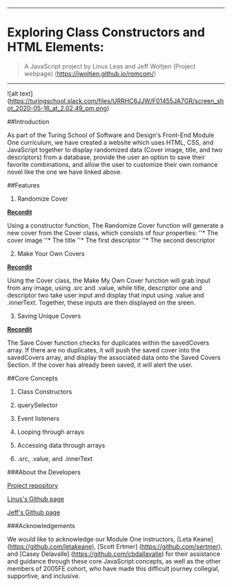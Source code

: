 
---
# Exploring Class Constructors and HTML Elements:
> A JavaScript project by Linus Leas and Jeff Woltjen
>(Project webpage) (https://jwoltjen.github.io/romcom/)
---

![alt text] (https://turingschool.slack.com/files/URRHC6JJW/F01455JA7GR/screen_shot_2020-05-16_at_2.02.49_pm.png)

##Introduction

As part of the Turing School of Software and Design's Front-End Module One curriculum, we have created a website which uses HTML, CSS, and JavaScript together to display randomized data (Cover image, title, and two descriptors) from a database, provide the user an option to save their favorite combinations, and allow the user to customize their own romance novel like the one we have linked above.

##Features

1. Randomize Cover

<a href="http://recordit.co/" target="https://recordit.co/4YrD3EsLRr">**Recordit**</a>

Using a constructor function, The Randomize Cover function will generate a new cover from the Cover class, which consists of four properties:
''* The cover image
''* The title
''* The first descriptor
''* The second descriptor

2. Make Your Own Covers

<a href="http://recordit.co/" target="https://recordit.co/fkeTODu4be">**Recordit**</a>

Using the Cover class, the Make My Own Cover function will grab input from any image, using .src and .value, while title, descriptor one and descriptor two take user input and display that input using .value and .innerText. Together, these inputs are then displayed on the sreen.

3. Saving Unique Covers

<a href="http://recordit.co/" target="https://recordit.co/CZgJedT4sI"> **Recordit**</a>

The Save Cover function checks for duplicates within the savedCovers array. If there are no duplicates, it will push the saved cover into the savedCovers array, and display the associated data onto the Saved Covers Section. If the cover has already been saved, it will alert the user.

##Core Concepts

1. Class Constructors

2. querySelector

3. Event listeners

4. Looping through arrays

5. Accessing data through arrays

6. .src, .value, and .innerText

###About the Developers

[Project repository](https://github.com/Leasw144/romcom)

[Linus's Github page](https://github.com/Leasw144)

[Jeff's Github page](https://github.com/JWoltjen)

###Acknowledgements

We would like to acknowledge our Module One instructors, [Leta Keane] (https://github.com/letakeane), [Scott Ertmer] (https://github.com/sertmer), and [Casey Delavalle] (https://github.com/cbdallavalle) for their assistance and guidance through these core JavaScript concepts, as well as the other members of 2005FE cohort, who have made this difficult journey collegial, supportive, and inclusive.
